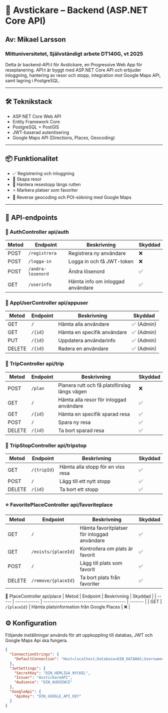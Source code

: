 # 🚀 Avstickare – Backend (ASP.NET Core API)
## Av: Mikael Larsson  
### Mittuniversitetet, Självständigt arbete DT140G, vt 2025 

Detta är backend-API:t för Avstickare, en Progressive Web App för reseplanering. API:t är byggt med ASP.NET Core API och erbjuder inloggning, hantering av resor och stopp, integration mot Google Maps API, samt lagring i PostgreSQL.

---

## 🛠 Teknikstack

- ASP.NET Core Web API
- Entity Framework Core
- PostgreSQL + PostGIS
- JWT-baserad autentisering
- Google Maps API (Directions, Places, Geocoding)

---

## 📦 Funktionalitet

- ✅ Registrering och inloggning
- 🧭 Skapa resor
- 📍 Hantera resestopp längs rutten
- ⭐ Markera platser som favoriter
- 📌 Reverse geocoding och POI-sökning med Google Maps

---

## 📡 API-endpoints
### 🔐 AuthController api/auth
| Metod | Endpoint          | Beskrivning                      | Skyddad |
| ----- | ----------------- | -------------------------------- | ------- |
| POST  | `/registrera`     | Registrera ny användare          | ❌       |
| POST  | `/logga-in`       | Logga in och få JWT-token        | ❌       |
| POST  | `/andra-losenord` | Ändra lösenord                   | ✅       |
| GET   | `/userinfo`       | Hämta info om inloggad användare | ✅       |

### 👤 AppUserController api/appuser
| Metod  | Endpoint | Beskrivning                 | Skyddad   |
| ------ | -------- | --------------------------- | --------- |
| GET    | `/`      | Hämta alla användare        | ✅ (Admin) |
| GET    | `/{id}`  | Hämta en specifik användare | ✅ (Admin) |
| PUT    | `/{id}`  | Uppdatera användarinfo      | ✅ (Admin) |
| DELETE | `/{id}`  | Radera en användare         | ✅ (Admin) |

### 🧭 TripController api/trip
| Metod  | Endpoint | Beskrivning                                  | Skyddad |
| ------ | -------- | -------------------------------------------- | ------- |
| POST   | `/plan`  | Planera rutt och få platsförslag längs vägen | ❌       |
| GET    | `/`      | Hämta alla resor för inloggad användare      | ✅       |
| GET    | `/{id}`  | Hämta en specifik sparad resa                | ✅       |
| POST   | `/`      | Spara ny resa                                | ✅       |
| DELETE | `/{id}`  | Ta bort sparad resa                          | ✅       |

### 🛑 TripStopController api/tripstop
| Metod  | Endpoint    | Beskrivning                       | Skyddad |
| ------ | ----------- | --------------------------------- | ------- |
| GET    | `/{tripId}` | Hämta alla stopp för en viss resa | ✅       |
| POST   | `/`         | Lägg till ett nytt stopp          | ✅       |
| DELETE | `/{id}`     | Ta bort ett stopp                 | ✅       |

### ⭐ FavoritePlaceController api/favoriteplace
| Metod  | Endpoint            | Beskrivning                                 | Skyddad |
| ------ | ------------------- | ------------------------------------------- | ------- |
| GET    | `/`                 | Hämta favoritplatser för inloggad användare | ✅       |
| GET    | `/exists/{placeId}` | Kontrollera om plats är favorit             | ✅       |
| POST   | `/`                 | Lägg till plats som favorit                 | ✅       |
| DELETE | `/remove/{placeId}` | Ta bort plats från favoriter                | ✅       |

📍 PlaceController api/place
| Metod | Endpoint     | Beskrivning                               | Skyddad |
| ----- | ------------ | ----------------------------------------- | ------- |
| GET   | `/{placeId}` | Hämta platsinformation från Google Places | ❌       |

## ⚙️ Konfiguration
Följande inställningar används för att uppkoppling till databas, JWT och Google Maps Api ska fungera.

```json
{
  "ConnectionStrings": {
    "DefaultConnection": "Host=localhost;Database=DIN_DATABAS;Username=DITT_ANVÄNDARNAMN;Password=DITT_LÖSENORD"
  },
  "JwtSettings": {
    "SecretKey": "DIN_HEMLIGA_NYCKEL",
    "Issuer": "AvstickareAPI",
    "Audience": "DIN_AUDIENCE"
  },
  "GoogleApi": {
    "ApiKey": "DIN_GOOGLE_API_KEY"
  }
}
